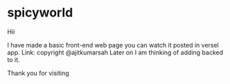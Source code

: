 # spicyworld

Hii 

I have made a basic front-end web page you can watch it posted in versel app.
Link:
copyright @ajitkumarsah
Later on I am thinking of adding backed to it.


Thank you for visiting
